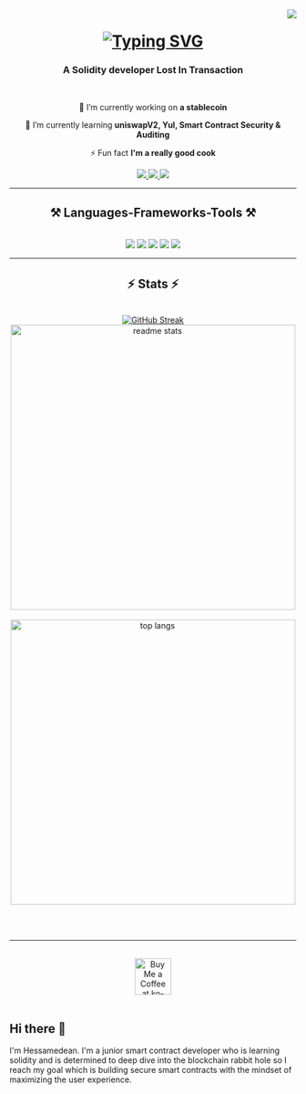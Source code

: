 <img align="right" src="https://visitor-badge.laobi.icu/badge?page_id=Hessamedean.Hessamedean"/>


<h1 align="center">
<a href="https://git.io/typing-svg"><img src="https://readme-typing-svg.demolab.com?font=Oswald&size=35&duration=3500&pause=500&color=2A92C0&background=7F52EF00&center=true&width=500&height=70&lines=Hi+There+%F0%9F%91%8B;I'm+Hessamedean;A+Smart+Contract+Developer;Welcome+To+My+GitHub" alt="Typing SVG" /></a>
</h1>
<h3 align="center">A Solidity developer Lost In Transaction</h3>

<br/>

<div align="center">
 
 🔭 I’m currently working on **a stablecoin**
 
 🌱 I’m currently learning **uniswapV2, Yul, Smart Contract Security & Auditing**

⚡ Fun fact **I'm a really good cook**

 </div>

<div align="center">
<a href="https://t.me/Hessamedean">
    <img src="https://img.shields.io/badge/Telegram-2CA5E0?style=for-the-badge&logo=telegram&logoColor=white" target="_blank" />
  </a>
  <a href="hessamedeanag@gmail.com">
    <img src="https://img.shields.io/badge/Gmail-D14836?style=for-the-badge&logo=gmail&logoColor=white" target="_blank" />
  </a>
  <a href="https://www.linkedin.com/in/hessamedean-aghajanlou-416aa0208/">
    <img src="https://img.shields.io/badge/LinkedIn-0077B5?style=for-the-badge&logo=linkedin&logoColor=white" target="_blank" />
  </a>
</div>

<hr/>

<h2 align="center">⚒️ Languages-Frameworks-Tools ⚒️</h2>
<br/>
<div align="center">
    <img src="https://img.shields.io/badge/Solidity-e6e6e6?style=for-the-badge&logo=solidity&logoColor=black"/>
    <img src="https://img.shields.io/badge/Foundry-0C9ED5?style=for-the-badge&logo=Foundry&logoColor=white"/>
    <img src="https://img.shields.io/badge/Ethereum-3C3C3D?style=for-the-badge&logo=Ethereum&logoColor=white"/>
    <img src="https://img.shields.io/badge/OpenZeppelin-4E5EE4?logo=OpenZeppelin&logoColor=fff&style=for-the-badge"/>
    <img src="https://img.shields.io/badge/chainlink-375BD2?style=for-the-badge&logo=chainlink&logoColor=white"/>
   <br>
</div>

<hr/>

<h2 align="center">⚡ Stats ⚡</h2>
<br>
<div align=center>
  <a href="https://git.io/streak-stats"><img src="https://streak-stats.demolab.com?user=Hessamedean&theme=tokyonight&exclude_days=Fri&background=7E0000&stroke=FFD700&ring=FFD700&fire=FFD700&currStreakNum=FFD700&sideNums=FFD700&currStreakLabel=FFD700&sideLabels=FFD700&dates=FFD700&excludeDaysLabel=BE6325" alt="GitHub Streak" /></a>
 <br/>
   <img width=500 src="https://github-readme-stats.vercel.app/api?username=Hessamedean&count_private=true&show_icons=true&theme=tokyonight&rank_icon=github&border_radius=10" alt="readme stats" />
  <br/>
 <br/>
  <img width=500 align="center" src="https://github-readme-stats.vercel.app/api/top-langs/?username=Hessamedean&hide=HTML&langs_count=8&layout=compact&theme=tokyonight&border_radius=10&size_weight=0.5&count_weight=0.5&exclude_repo=github-readme-stats" alt="top langs" />
</div>

<br/><br/>

<hr/>

<br/>

<div align="center">
<a href='https://ko-fi.com/V7V4RAK9C' target='_blank'><img height='64' style='border:0px;height:64px;' src='https://storage.ko-fi.com/cdn/kofi1.png?v=3' border='0' alt='Buy Me a Coffee at ko-fi.com' /></a>
</div>

<br/>



  
## Hi there 👋

I'm Hessamedean. I'm a junior smart contract developer who is learning solidity and is determined to deep dive into the blockchain rabbit hole so I reach my goal which is building secure smart contracts with the mindset of maximizing the user experience. 


